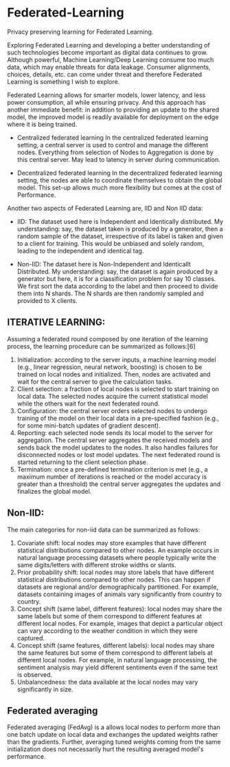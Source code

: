 # Federated-Learning
Privacy preserving learning for Federated Learning.

Exploring Federated Learning and developing a better understanding of such technologies become important as digital data continues to grow. Although powerful, Machine Learning/Deep Learning consume too much data, which may enable threats for data leakage. Consumer alignments, choices, details, etc. can come under threat and therefore Federated Learning is something I wish to explore.

Federated Learning allows for smarter models, lower latency, and less power consumption, all while ensuring privacy. And this approach has another immediate benefit: in addition to providing an update to the shared model, the improved model is readily available for deployment on the edge where it is being trained.

* Centralized federated learning
In the centralized federated learning setting, a central server is used to control and manage the different nodes. Everything from selection of Nodes to Aggregation is done by this central server. May lead to latency in server during communication.

* Decentralized federated learning
In the decentralized federated learning setting, the nodes are able to coordinate themselves to obtain the global model. This set-up allows much more flexibility but comes at the cost of Performance.

Another two aspects of Federated Learning are, IID and Non IID data:

* IID:
The dataset used here is Independent and Identically distributed. My understanding: say, the dataset taken is produced by a generator, then a random sample of the dataset, irrespective of its label is taken and given to a client for training. This would be unbiased and solely random, leading to the independent and identical tag.

* Non-IID:
The dataset here is Non-Independent and Identicallt Distributed. My understanding: say, the dataset is again produced by a generator but here, it is for a classification problem for say 10 classes. We first sort the data according to the label and then proceed to divide them into N shards. The N shards are then randomly sampled and provided to X clients.

## ITERATIVE LEARNING:
Assuming a federated round composed by one iteration of the learning process, the learning procedure can be summarized as follows:[6]

1. Initialization: according to the server inputs, a machine learning model (e.g., linear regression, neural network, boosting) is chosen to be trained on local nodes and initialized. Then, nodes are activated and wait for the central server to give the calculation tasks.
2. Client selection: a fraction of local nodes is selected to start training on local data. The selected nodes acquire the current statistical model while the others wait for the next federated round.
3. Configuration: the central server orders selected nodes to undergo training of the model on their local data in a pre-specified fashion (e.g., for some mini-batch updates of gradient descent).
4. Reporting: each selected node sends its local model to the server for aggregation. The central server aggregates the received models and sends back the model updates to the nodes. It also handles failures for disconnected nodes or lost model updates. The next federated round is started returning to the client selection phase.
5. Termination: once a pre-defined termination criterion is met (e.g., a maximum number of iterations is reached or the model accuracy is greater than a threshold) the central server aggregates the updates and finalizes the global model.

## Non-IID:
The main categories for non-iid data can be summarized as follows:

1. Covariate shift: local nodes may store examples that have different statistical distributions compared to other nodes. An example occurs in natural language processing datasets where people typically write the same digits/letters with different stroke widths or slants.
2. Prior probability shift: local nodes may store labels that have different statistical distributions compared to other nodes. This can happen if datasets are regional and/or demographically partitioned. For example, datasets containing images of animals vary significantly from country to country.
3. Concept shift (same label, different features): local nodes may share the same labels but some of them correspond to different features at different local nodes. For example, images that depict a particular object can vary according to the weather condition in which they were captured.
4. Concept shift (same features, different labels): local nodes may share the same features but some of them correspond to different labels at different local nodes. For example, in natural language processing, the sentiment analysis may yield different sentiments even if the same text is observed.
5. Unbalancedness: the data available at the local nodes may vary significantly in size.

## Federated averaging
Federated averaging (FedAvg) is a allows local nodes to perform more than one batch update on local data and exchanges the updated weights rather than the gradients. Further, averaging tuned weights coming from the same initialization does not necessarily hurt the resulting averaged model's performance.
